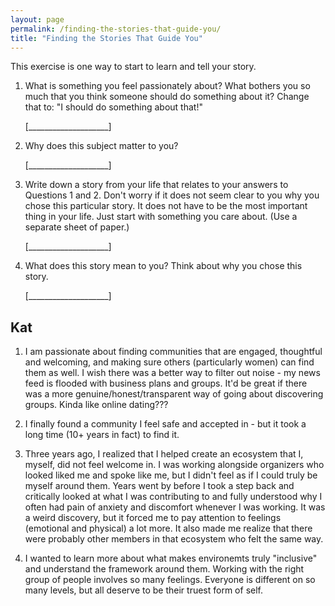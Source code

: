 ```yaml
---
layout: page
permalink: /finding-the-stories-that-guide-you/
title: "Finding the Stories That Guide You"
---
```


This exercise is one way to start to learn and tell your story.

1.  What is something you feel passionately about?
    What bothers you so much that you think someone should do something about it?
    Change that to: "I should do something about that!"

    [____________________]

2.  Why does this subject matter to you?

    [____________________]

3.  Write down a story from your life that relates to your answers to Questions 1 and 2.
    Don't worry if it does not seem clear to you why you chose this particular story.
    It does not have to be the most important thing in your life.
    Just start with something you care about.
    (Use a separate sheet of paper.)

    [____________________]

4.  What does this story mean to you?
    Think about why you chose this story.

    [____________________]


## Kat

1. I am passionate about finding communities that are engaged, thoughtful and welcoming, and making sure others (particularly women) can find them as well. I wish there was a better way to filter out noise - my news feed is flooded with business plans and groups. It'd be great if there was a more genuine/honest/transparent way of going about discovering groups. Kinda like online dating???

2. I finally found a community I feel safe and accepted in - but it took a long time (10+ years in fact) to find it. 

3. Three years ago, I realized that I helped create an ecosystem that I, myself, did not feel welcome in. I was working alongside organizers who looked liked me and spoke like me, but I didn't feel as if I could truly be myself around them. Years went by before I took a step back and critically looked at what I was contributing to and fully understood why I often had pain of anxiety and discomfort whenever I was working. It was a weird discovery, but it forced me to pay attention to feelings (emotional and physical) a lot more. It also made me realize that there were probably other members in that ecosystem who felt the same way.

4. I wanted to learn more about what makes environemts truly "inclusive" and understand the framework around them. Working with the right group of people involves so many feelings. Everyone is different on so many levels, but all deserve to be their truest form of self. 